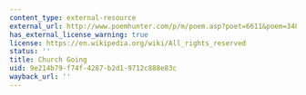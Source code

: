 ```yaml
---
content_type: external-resource
external_url: http://www.poemhunter.com/p/m/poem.asp?poet=6611&poem=34852
has_external_license_warning: true
license: https://en.wikipedia.org/wiki/All_rights_reserved
status: ''
title: Church Going
uid: 9e214b79-f74f-4287-b2d1-9712c888e83c
wayback_url: ''
---
```

